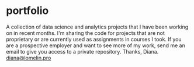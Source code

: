 # portfolio
A collection of data science and analytics projects that I have been working on in recent months.
I'm sharing the code for projects that are not proprietary or are currently used as assignments in courses I took.
If you are a prospective employer and want to see more of my work, send me an email to give you access to a private repository.
Thanks,
Diana.
diana@lomelin.pro
